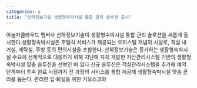 ```yaml
---
categories: g
title: "산하정보기술 생활형숙박시설 통합 관리 솔루션 출시"
---
```

야놀자클라우드 멤버사 산하정보기술이 생활형숙박시설 통합 관리 솔루션을 새롭게 출시한다.생활형숙박시설은 호텔식 서비스가 제공되는 오피스텔 개념의 시설로, 객실 내 거실, 세탁실, 주방 등의 편의시설을 포함한다. 산하정보기술은 증가하는 생활형숙박시설 수요에 선제적으로 대응하기 위해 지난해 자체 개발한 자산관리시스템 기반의 생활형숙박시설 맞춤 솔루션을 선보인 바 있다.신규 솔루션은 객실관리시스템을 추가해 예약 단계부터 투숙 완료 시점까지 전 과정의 서비스를 통합 제공해 생활형숙박시설 맞춤 관리를 돕는다. 편리한 입·퇴실을 위한 키오스크와
